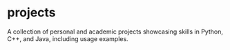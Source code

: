 # projects
A collection of personal and academic projects showcasing skills in Python, C++, and Java, including usage examples.
